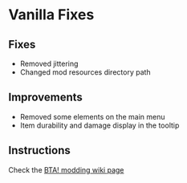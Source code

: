 # Vanilla Fixes

## Fixes
* Removed jittering
* Changed mod resources directory path

## Improvements
* Removed some elements on the main menu
* Item durability and damage display in the tooltip

## Instructions

Check the [BTA! modding wiki page](https://bta.miraheze.org/wiki/Modding)
